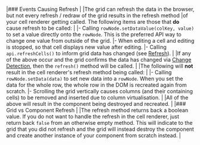 |### Events Causing Refresh
|
|The grid can refresh the data in the browser, but not every refresh / redraw of the grid results in the refresh method
|of your cell renderer getting called. The following items are those that **do** cause refresh to be called:
|
|- Calling `rowNode.setDataValue(colKey, value)` to set a value directly onto the `rowNode`. This is the preferred API way to change one value from outside of the grid.
|- When editing a cell and editing is stopped, so that cell displays new value after editing.
|- Calling `api.refreshCells()` to inform grid data has changed (see [Refresh](/view-refresh/)).
|
|If any of the above occur and the grid confirms the data has changed via [Change Detection](/change-detection/), then the `refresh()` method will be called.
|
|The following will **not** result in the cell renderer's refresh method being called:
|
|- Calling `rowNode.setData(data)` to set new data into a `rowNode`. When you set the data for the whole row, the whole row in the DOM is recreated again from scratch.
|- Scrolling the grid vertically causes columns (and their containing cells) to be removed and inserted due to column virtualisation.
|
|All of the above will result in the component being destroyed and recreated.
|
|### Grid vs Component Refresh
|
|The refresh method returns back a boolean value. If you do not want to handle the refresh in the cell renderer, just return back `false` from an otherwise empty method. This will indicate to the grid that you did not refresh and the grid will instead destroy the component and create another instance of your component from scratch instead.
|
